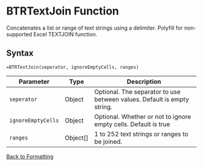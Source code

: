 # BTRTextJoin Function

Concatenates a list or range of text strings using a delimiter. Polyfill for non-supported Excel TEXTJOIN function.

## Syntax

```excel
=BTRTextJoin(seperator, ignoreEmptyCells, ranges)
```

Parameter | Type | Description
---|---|---
`seperator` | Object | Optional. The separator to use between values. Default is empty string.
`ignoreEmptyCells` | Object | Optional. Whether or not to ignore empty cells.  Default is true
`ranges` | Object[] | 1 to 252 text strings or ranges to be joined.

[Back to Formatting](RBLeFormatting.md)